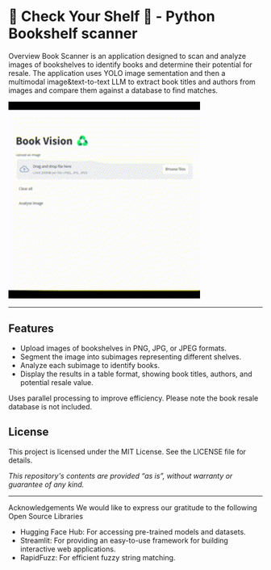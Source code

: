 # 📖 Check Your Shelf 📖 - Python Bookshelf scanner 

Overview
Book Scanner is an application designed to scan and analyze images of bookshelves to identify books and determine their potential for resale. The application uses YOLO image sementation and then a multimodal image&text-to-text LLM to extract book titles and authors from images and compare them against a database to find matches.


<img src="https://github.com/NovaTrail/Check_Your_Shelf/blob/main/Book%20Vision.gif" alt="Alt text" width="380" height="390">

---
## Features
- Upload images of bookshelves in PNG, JPG, or JPEG formats.
- Segment the image into subimages representing different shelves.
- Analyze each subimage to identify books.
- Display the results in a table format, showing book titles, authors, and potential resale value.

Uses parallel processing to improve efficiency.
Please note the book resale database is not included. 

## License
This project is licensed under the MIT License. See the LICENSE file for details.

*This repository's contents are provided “as is”, without warranty or guarantee of any kind.* 

---

Acknowledgements
We would like to express our gratitude to the following Open Source Libraries
- Hugging Face Hub: For accessing pre-trained models and datasets.
- Streamlit: For providing an easy-to-use framework for building interactive web applications.
- RapidFuzz: For efficient fuzzy string matching.
